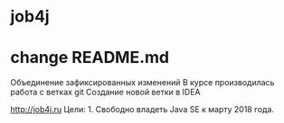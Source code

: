 # job4j
# change README.md
Объединение зафиксированных изменений
В курсе производилась работа с ветках git
Cоздание новой ветки в IDEA

http://job4j.ru 
Цели: 1. Свободно владеть Java SE к марту 2018 года.
